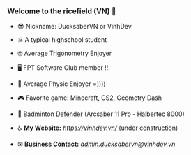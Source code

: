 






### Welcome to the ricefield (VN) 👋
- 😎 Nickname: DucksaberVN or VinhDev
- ☠ A typical highschool student
- 🤓 Average Trigonometry Enjoyer
- 🖥 FPT Software Club member !!!
- 🍎 Average Physic Enjoyer =))))
- 🎮 Favorite game: Minecraft, CS2, Geometry Dash
- 🏸 Badminton Defender (Arcsaber 11 Pro - Halbertec 8000)                       





- ♿ __My Website:__ *https://vinhdev.vn/* (under construction)
- ✉ __Business Contact:__ *admin.ducksabervn@vinhdev.vn*




 







